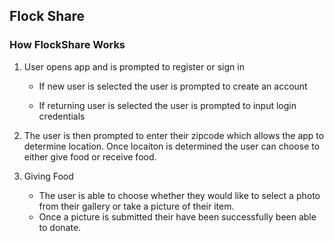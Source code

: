 ## Flock Share

### How FlockShare Works

1. User opens app and is prompted to register or sign in

   - If new user is selected the user is prompted to create an account

   - If returning user is selected the user is prompted to input login credentials
   

3. The user is then prompted to enter their zipcode which allows the app to determine location. Once locaiton is determined the user can choose to either give food or receive food.

4. Giving Food
   - The user is able to choose whether they would like to select a photo from their gallery or take a picture of their item.
   -  Once a picture is submitted their have been successfully been able to donate.
